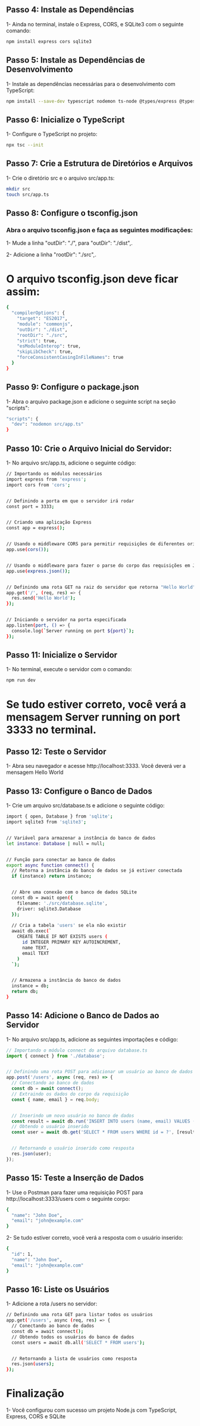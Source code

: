 ## Passo 4: Instale as Dependências


1- Ainda no terminal, instale o Express, CORS, e SQLite3 com o seguinte comando:


````bash
npm install express cors sqlite3
````


## Passo 5: Instale as Dependências de Desenvolvimento


1- Instale as dependências necessárias para o desenvolvimento com TypeScript:


````bash
npm install --save-dev typescript nodemon ts-node @types/express @types/cors @types/sqlite3
````


## Passo 6: Inicialize o TypeScript


1- Configure o TypeScript no projeto:


````bash
npx tsc --init
````


## Passo 7: Crie a Estrutura de Diretórios e Arquivos


1- Crie o diretório src e o arquivo src/app.ts:


````bash
mkdir src
touch src/app.ts
````


## Passo 8: Configure o tsconfig.json


### Abra o arquivo tsconfig.json e faça as seguintes modificações:


1- Mude a linha "outDir": "./", para "outDir": "./dist",.


2- Adicione a linha "rootDir": "./src",.


# O arquivo tsconfig.json deve ficar assim:


````bash
{
  "compilerOptions": {
    "target": "ES2017",
    "module": "commonjs",
    "outDir": "./dist",
    "rootDir": "./src",
    "strict": true,
    "esModuleInterop": true,
    "skipLibCheck": true,
    "forceConsistentCasingInFileNames": true
  }
}
````
## Passo 9: Configure o package.json


1- Abra o arquivo package.json e adicione o seguinte script na seção "scripts":


````bash
"scripts": {
  "dev": "nodemon src/app.ts"
}
````


## Passo 10: Crie o Arquivo Inicial do Servidor:


1- No arquivo src/app.ts, adicione o seguinte código:


````bash
// Importando os módulos necessários
import express from 'express';
import cors from 'cors';


// Definindo a porta em que o servidor irá rodar
const port = 3333;


// Criando uma aplicação Express
const app = express();


// Usando o middleware CORS para permitir requisições de diferentes origens
app.use(cors());


// Usando o middleware para fazer o parse do corpo das requisições em JSON
app.use(express.json());


// Definindo uma rota GET na raiz do servidor que retorna "Hello World"
app.get('/', (req, res) => {
  res.send('Hello World');
});


// Iniciando o servidor na porta especificada
app.listen(port, () => {
  console.log(`Server running on port ${port}`);
});
````
## Passo 11: Inicialize o Servidor


1- No terminal, execute o servidor com o comando:


````bash
npm run dev
````


# Se tudo estiver correto, você verá a mensagem Server running on port 3333 no terminal.


## Passo 12: Teste o Servidor


1- Abra seu navegador e acesse http://localhost:3333. Você deverá ver a mensagem Hello World


## Passo 13: Configure o Banco de Dados


1- Crie um arquivo src/database.ts e adicione o seguinte código:


````bash
import { open, Database } from 'sqlite';
import sqlite3 from 'sqlite3';


// Variável para armazenar a instância do banco de dados
let instance: Database | null = null;


// Função para conectar ao banco de dados
export async function connect() {
  // Retorna a instância do banco de dados se já estiver conectada
  if (instance) return instance;


  // Abre uma conexão com o banco de dados SQLite
  const db = await open({
    filename: './src/database.sqlite',
    driver: sqlite3.Database
  });
 
  // Cria a tabela 'users' se ela não existir
  await db.exec(`
    CREATE TABLE IF NOT EXISTS users (
      id INTEGER PRIMARY KEY AUTOINCREMENT,
      name TEXT,
      email TEXT
    )
  `);


  // Armazena a instância do banco de dados
  instance = db;
  return db;
}
````


## Passo 14: Adicione o Banco de Dados ao Servidor


1- No arquivo src/app.ts, adicione as seguintes importações e código:


````typescript
// Importando o módulo connect do arquivo database.ts
import { connect } from './database';


// Definindo uma rota POST para adicionar um usuário ao banco de dados
app.post('/users', async (req, res) => {
  // Conectando ao banco de dados
  const db = await connect();
  // Extraindo os dados do corpo da requisição
  const { name, email } = req.body;


  // Inserindo um novo usuário no banco de dados
  const result = await db.run('INSERT INTO users (name, email) VALUES (?, ?)', [name, email]);
  // Obtendo o usuário inserido
  const user = await db.get('SELECT * FROM users WHERE id = ?', [result.lastID]);


  // Retornando o usuário inserido como resposta
  res.json(user);
});
````


## Passo 15: Teste a Inserção de Dados


1- Use o Postman para fazer uma requisição POST para http://localhost:3333/users com o seguinte corpo:


````bash
{
  "name": "John Doe",
  "email": "john@example.com"
}
````


2- Se tudo estiver correto, você verá a resposta com o usuário inserido:


````bash
{
  "id": 1,
  "name": "John Doe",
  "email": "john@example.com"
}
````


## Passo 16: Liste os Usuários


1- Adicione a rota /users no servidor:


````bash
// Definindo uma rota GET para listar todos os usuários
app.get('/users', async (req, res) => {
  // Conectando ao banco de dados
  const db = await connect();
  // Obtendo todos os usuários do banco de dados
  const users = await db.all('SELECT * FROM users');


  // Retornando a lista de usuários como resposta
  res.json(users);
});
````


# Finalização


1- Você configurou com sucesso um projeto Node.js com TypeScript, Express, CORS e SQLite
